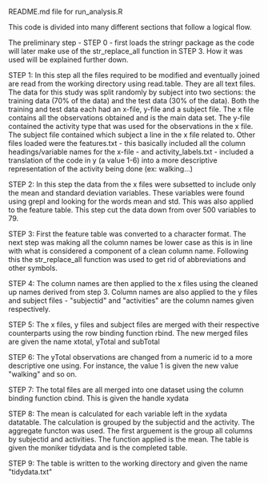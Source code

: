 README.md file for run_analysis.R

This code is divided into many different sections that follow a logical flow.

The preliminary step - STEP 0 - first loads the stringr package as the code will later make use of the str_replace_all function in STEP 3. How it was used will be explained further down.

STEP 1: In this step all the files required to be modified and eventually joined are read from the working directory using read.table. They are all text files. The data for this study was split randomly by subject into two sections: the training data (70% of the data) and the test data (30% of the data). Both the training and test data each had an x-file, y-file and a subject file. The x file contains all the observations obtained and is the main data set. The y-file contained the activity type that was used for the observations in the x file. The subject file contained which subject a line in the x file related to. Other files loaded were the features.txt - this basically included all the column headings/variable names for the x-file - and activity_labels.txt - included a translation of the code in y (a value 1-6) into a more descriptive representation of the activity being done (ex: walking...)

STEP 2: In this step the data from the x files were subsetted to include only the mean and standard deviation variables. These variables were found using grepl and looking for the words mean and std. This was also applied to the feature table. This step cut the data down from over 500 variables to 79.

STEP 3: First the feature table was converted to a character format. The next step was making all the column names be lower case as this is in line with what is considered a component of a clean column name. Following this the str_replace_all function was used to get rid of abbreviations and other symbols. 

STEP 4: The column names are then applied to the x files using the cleaned up names derived from step 3. Column names are also applied to the y files and subject files - "subjectid" and "activities" are the column names given respectively.

STEP 5: The x files, y files and subject files are merged with their respective counterparts using the row binding function rbind. The new merged files are given the name xtotal, yTotal and subTotal

STEP 6: The yTotal observations are changed from a numeric id to a more descriptive one using. For instance, the value 1 is given the new value "walking" and so on.

STEP 7: The total files are all merged into one dataset using the column binding function cbind. This is given the handle xydata

STEP 8: The mean is calculated for each variable left in the xydata datatable. The calculation is grouped by the subjectid and the activity. The aggregate functon was used. The first arguement is the group all columns by subjectid and activities. The function applied is the mean. The table is given the moniker tidydata and is the completed table.

STEP 9: The table is written to the working directory and given the name "tidydata.txt"

